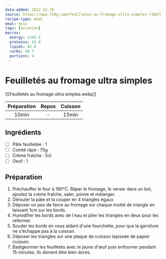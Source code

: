 ```yaml
---
date-added: 2022-12-29
source: https://www.750g.com/feuilletes-au-fromage-ultra-simples-r36675.htm
recipe-type: meal
meal: misc
tags: [occasion]
macros:
  energy: 1343.5
  proteins: 43.8
  lipids: 81.0
  carbs: 98.7
  portions: 4
---
```


# Feuilletés au fromage ultra simples

![[Feuilletés au fromage ultra simples.webp]]

| Préparation | Repos | Cuisson |
|:-----------:|:-----:|:-------:|
|    10min    |   -   |  15min  |

## Ingrédients

- [ ] Pâte feuilletée : 1
- [ ] Comté râpé : 75g
- [ ] Crème fraîche : 5cl
- [ ] Oeuf : 1

## Préparation

1. Préchauffer le four à 190°C. Râper le fromage, le verser dans un bol, ajoutez la crème fraîche, saler, poivre et mélanger.
2. Dérouler la pâte et la couper en 4 triangles égaux.
3. Déposer un peu de farce au fromage sur chaque moitié de triangle en laissant 1cm sur les bords.
4. Humidifier les bords avec de l'eau et plier les triangles en deux pour les refermer.
5. Souder les bords en vous aidant d'une fourchette, pour que la garniture ne s'échappe pas à la cuisson.
6. Déposer les triangles sur une plaque de cuisson tapissée de papier cuisson.
7. Badigeonner les feuilletés avec le jaune d'œuf puis enfourner pendant 15 minutes. Ils doivent être bien dorés.
